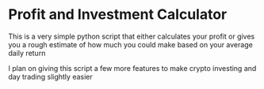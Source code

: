 # Profit and Investment Calculator

This is a very simple python script that either calculates your profit or
gives you a rough estimate of how much you could make based on your average daily return

I plan on giving this script a few more features to make crypto investing and day trading
slightly easier
